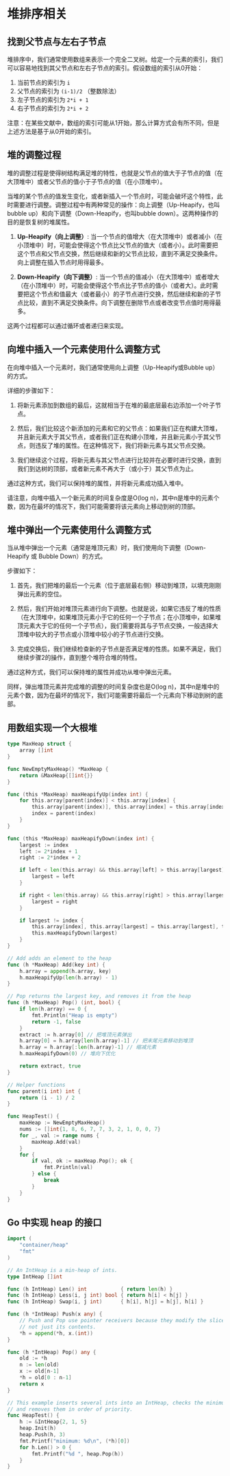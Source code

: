# 堆排序相关

## 找到父节点与左右子节点

堆排序中，我们通常使用数组来表示一个完全二叉树。给定一个元素的索引，我们可以容易地找到其父节点和左右子节点的索引。假设数组的索引从0开始：

1. 当前节点的索引为 `i`
2. 父节点的索引为 `(i-1)/2` （整数除法）
3. 左子节点的索引为 `2*i + 1`
4. 右子节点的索引为 `2*i + 2`

注意：在某些文献中，数组的索引可能从1开始，那么计算方式会有所不同，但是上述方法是基于从0开始的索引。

## 堆的调整过程

堆的调整过程是使得树结构满足堆的特性，也就是父节点的值大于子节点的值（在大顶堆中）或者父节点的值小于子节点的值（在小顶堆中）。

当堆的某个节点的值发生变化，或者新插入一个节点时，可能会破坏这个特性，此时需要进行调整。调整过程中有两种常见的操作：向上调整（Up-Heapify，也叫bubble up）和向下调整（Down-Heapify，也叫bubble down）。这两种操作的目的是恢复树的堆属性。

1. **Up-Heapify（向上调整）**: 当一个节点的值增大（在大顶堆中）或者减小（在小顶堆中）时，可能会使得这个节点比父节点的值大（或者小）。此时需要把这个节点和父节点交换，然后继续和新的父节点比较，直到不满足交换条件。向上调整在插入节点时用得最多。

2. **Down-Heapify（向下调整）**: 当一个节点的值减小（在大顶堆中）或者增大（在小顶堆中）时，可能会使得这个节点比子节点的值小（或者大）。此时需要把这个节点和值最大（或者最小）的子节点进行交换，然后继续和新的子节点比较，直到不满足交换条件。向下调整在删除节点或者改变节点值时用得最多。

这两个过程都可以通过循环或者递归来实现。

## 向堆中插入一个元素使用什么调整方式

在向堆中插入一个元素时，我们通常使用向上调整（Up-Heapify或Bubble up）的方式。

详细的步骤如下：

1. 将新元素添加到数组的最后，这就相当于在堆的最底层最右边添加一个叶子节点。

2. 然后，我们比较这个新添加的元素和它的父节点：如果我们正在构建大顶堆，并且新元素大于其父节点，或者我们正在构建小顶堆，并且新元素小于其父节点，则违反了堆的属性。在这种情况下，我们将新元素与其父节点交换。

3. 我们继续这个过程，将新元素与其父节点进行比较并在必要时进行交换，直到我们到达树的顶部，或者新元素不再大于（或小于）其父节点为止。

通过这种方式，我们可以保持堆的属性，并将新元素成功插入堆中。

请注意，向堆中插入一个新元素的时间复杂度是O(log n)，其中n是堆中的元素个数，因为在最坏的情况下，我们可能需要将该元素向上移动到树的顶部。

## 堆中弹出一个元素使用什么调整方式

当从堆中弹出一个元素（通常是堆顶元素）时，我们使用向下调整（Down-Heapify 或 Bubble Down）的方式。

步骤如下：

1. 首先，我们把堆的最后一个元素（位于底层最右侧）移动到堆顶，以填充刚刚弹出元素的空位。

2. 然后，我们开始对堆顶元素进行向下调整。也就是说，如果它违反了堆的性质（在大顶堆中，如果堆顶元素小于它的任何一个子节点；在小顶堆中，如果堆顶元素大于它的任何一个子节点），我们需要将其与子节点交换，一般选择大顶堆中较大的子节点或小顶堆中较小的子节点进行交换。

3. 完成交换后，我们继续检查新的子节点是否满足堆的性质。如果不满足，我们继续步骤2的操作，直到整个堆符合堆的特性。

通过这种方式，我们可以保持堆的属性并成功从堆中弹出元素。

同样，弹出堆顶元素并完成堆的调整的时间复杂度也是O(log n)，其中n是堆中的元素个数，因为在最坏的情况下，我们可能需要将最后一个元素向下移动到树的底部。

## 用数组实现一个大根堆

```go
type MaxHeap struct {
	array []int
}

func NewEmptyMaxHeap() *MaxHeap {
	return &MaxHeap{[]int{}}
}

func (this *MaxHeap) maxHeapifyUp(index int) {
	for this.array[parent(index)] < this.array[index] {
		this.array[parent(index)], this.array[index] = this.array[index], this.array[parent(index)]
		index = parent(index)
	}
}

func (this *MaxHeap) maxHeapifyDown(index int) {
	largest := index
	left := 2*index + 1
	right := 2*index + 2

	if left < len(this.array) && this.array[left] > this.array[largest] {
		largest = left
	}

	if right < len(this.array) && this.array[right] > this.array[largest] {
		largest = right
	}

	if largest != index {
		this.array[index], this.array[largest] = this.array[largest], this.array[index]
		this.maxHeapifyDown(largest)
	}
}

// Add adds an element to the heap
func (h *MaxHeap) Add(key int) {
	h.array = append(h.array, key)
	h.maxHeapifyUp(len(h.array) - 1)
}

// Pop returns the largest key, and removes it from the heap
func (h *MaxHeap) Pop() (int, bool) {
	if len(h.array) == 0 {
		fmt.Println("Heap is empty")
		return -1, false
	}
	extract := h.array[0] // 把堆顶元素弹出
	h.array[0] = h.array[len(h.array)-1] // 把末尾元素移动到堆顶
	h.array = h.array[:len(h.array)-1] // 缩减元素
	h.maxHeapifyDown(0) // 堆向下优化

	return extract, true
}

// Helper functions
func parent(i int) int {
	return (i - 1) / 2
}

func HeapTest() {
	maxHeap := NewEmptyMaxHeap()
	nums := []int{1, 8, 6, 7, 7, 3, 2, 1, 0, 0, 7}
	for _, val := range nums {
		maxHeap.Add(val)
	}
	for {
		if val, ok := maxHeap.Pop(); ok {
			fmt.Println(val)
		} else {
			break
		}
	}
}
```

## Go 中实现 heap 的接口

```go
import (
	"container/heap"
	"fmt"
)

// An IntHeap is a min-heap of ints.
type IntHeap []int

func (h IntHeap) Len() int           { return len(h) }
func (h IntHeap) Less(i, j int) bool { return h[i] < h[j] }
func (h IntHeap) Swap(i, j int)      { h[i], h[j] = h[j], h[i] }

func (h *IntHeap) Push(x any) {
	// Push and Pop use pointer receivers because they modify the slice's length,
	// not just its contents.
	*h = append(*h, x.(int))
}

func (h *IntHeap) Pop() any {
	old := *h
	n := len(old)
	x := old[n-1]
	*h = old[0 : n-1]
	return x
}

// This example inserts several ints into an IntHeap, checks the minimum,
// and removes them in order of priority.
func HeapTest() {
	h := &IntHeap{2, 1, 5}
	heap.Init(h)
	heap.Push(h, 3)
	fmt.Printf("minimum: %d\n", (*h)[0])
	for h.Len() > 0 {
		fmt.Printf("%d ", heap.Pop(h))
	}
}
```

